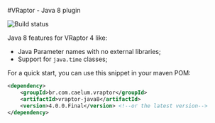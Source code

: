#VRaptor - Java 8 plugin

![Build status](https://secure.travis-ci.org/caelum/vraptor-java8.png)

Java 8 features for VRaptor 4 like:

* Java Parameter names with no external libraries;
* Support for `java.time` classes;
 

For a quick start, you can use this snippet in your maven POM:

```xml
<dependency>
    <groupId>br.com.caelum.vraptor</groupId>
    <artifactId>vraptor-java8</artifactId>
    <version>4.0.0.Final</version> <!--or the latest version-->
</dependency>
```
